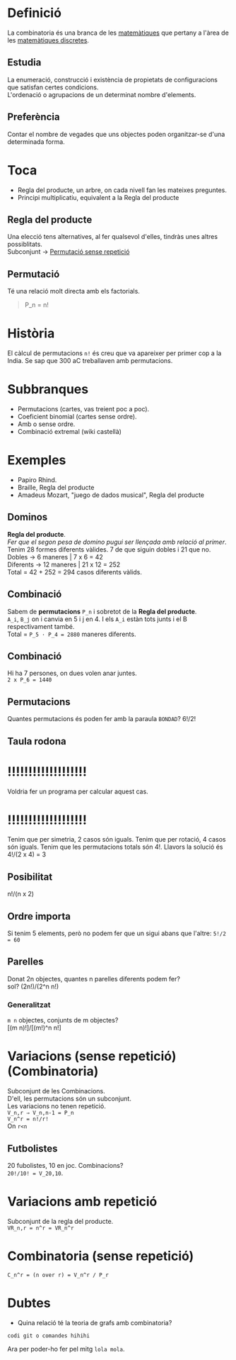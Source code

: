 Definició
=========
La combinatoria és una branca de les [matemàtiques](../../README.md) que pertany a
l'àrea de les [matemàtiques discretes](../README.md).<br>

Estudia
-------
La enumeració, construcció i existència de propietats de configuracions que satisfan certes condicions.<br>
L'ordenació o agrupacions de un determinat nombre d'elements.

Preferència
-----------
Contar el nombre de vegades que uns objectes poden organitzar-se d'una determinada forma.

Toca
====
- Regla del producte, un arbre, on cada nivell fan les mateixes preguntes.
- Principi multiplicatiu, equivalent a la Regla del producte

Regla del producte
------------------
Una elecció tens alternatives, al fer qualsevol d'elles, tindràs unes altres possiblitats.<br>
Subconjunt → [Permutació sense repetició](permutacio/README.md)

Permutació
----------
Té una relació molt directa amb els factorials. 
> P\_n = n!
# Història
El càlcul de permutacions `n!` és creu que va apareixer per primer cop a la India.
Se sap que 300 aC treballaven amb permutacions.

Subbranques
===========
- Permutacions (cartes, vas treient poc a poc).
- Coeficient binomial (cartes sense ordre).
- Amb o sense ordre.
- Combinació extremal (wiki castellà)


Exemples
========
- Papiro Rhind.
- Braille, Regla del producte
- Amadeus Mozart, "juego de dados musical", Regla del producte

Dominos
-------
**Regla del producte**.<br>
*Fer que el segon pesa de domino pugui ser llençada amb relació al primer*.<br>
Tenim 28 formes diferents vàlides. 7 de que siguin dobles i 21 que no.<br>
Dobles → 6 maneres | 7 x 6 = 42<br>
Diferents → 12 maneres | 21 x 12 = 252<br>
Total = 42 + 252 = 294 casos diferents vàlids.

Combinació
----------
Sabem de **permutacions** `P_n` i sobretot de la **Regla del producte**.<br>
`A_i`, `B_j` on i canvia en 5 i j en 4. I els `A_i` estàn tots junts i el B respectivament també.<br>
Total = `P_5 · P_4 = 2880` maneres diferents.

Combinació
----------
Hi ha 7 persones, on dues volen anar juntes.<br>
`2 x P_6 = 1440`

Permutacions
------------
Quantes permutacions és poden fer amb la paraula `BONDAD`?
6!/2!

Taula rodona
------------
# !!!!!!!!!!!!!!!!!!!
Voldria fer un programa per calcular aquest cas.
# !!!!!!!!!!!!!!!!!!!
Tenim que per simetria, 2 casos són iguals.
Tenim que per rotació, 4 casos són iguals.
Tenim que les permutacions totals són 4!.
Llavors la solució és 4!/(2 x 4) = 3
## Posibilitat
n!/(n x 2)

Ordre importa
-------------
Si tenim 5 elements, però no podem fer que un sigui abans que l'altre:
`5!/2 = 60`

Parelles
--------
Donat 2n objectes, quantes n parelles diferents podem fer?<br>
sol? (2n!)/(2^n n!)
### Generalitzat
`m n` objectes, conjunts de m objectes?<br>
[(m n)!]/[(m!)^n n!]

Variacions (sense repetició) (Combinatoria)
===========================================
Subconjunt de les Combinacions.<br>
D'ell, les permutacions són un subconjunt.<br>
Les variacions no tenen repetició.<br>
`V_n,r ⇒ V_n,n-1 = P_n`<br>
`V_n^r = n!/r!`<br>
On `r<n`

Futbolistes
-----------
20 fubolistes, 10 en joc. Combinacions?<br>
`20!/10! = V_20,10`.

Variacions amb repetició
========================
Subconjunt de la regla del producte.<br>
`VR_n,r = n^r = VR_n^r`

Combinatoria (sense repetició)
==============================
<!-- pagina 44 1_Combinatoria -->
`C_n^r = (n over r) = V_n^r / P_r`

Dubtes
======
- Quina relació té la teoria de grafs amb combinatoria?
```
codi git o comandes hihihi
```
Ara per poder-ho fer pel mitg `lola mola`.
